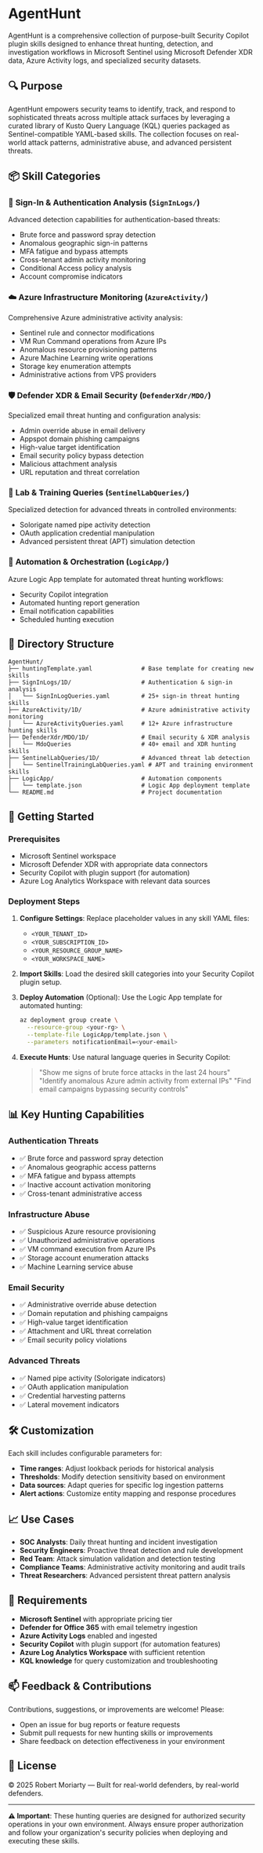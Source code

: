 # AgentHunt

AgentHunt is a comprehensive collection of purpose-built Security Copilot plugin skills designed to enhance threat hunting, detection, and investigation workflows in Microsoft Sentinel using Microsoft Defender XDR data, Azure Activity logs, and specialized security datasets.

## 🔍 Purpose

AgentHunt empowers security teams to identify, track, and respond to sophisticated threats across multiple attack surfaces by leveraging a curated library of Kusto Query Language (KQL) queries packaged as Sentinel-compatible YAML-based skills. The collection focuses on real-world attack patterns, administrative abuse, and advanced persistent threats.

## 📦 Skill Categories

### 🔐 **Sign-In & Authentication Analysis** (`SignInLogs/`)
Advanced detection capabilities for authentication-based threats:
- Brute force and password spray detection
- Anomalous geographic sign-in patterns  
- MFA fatigue and bypass attempts
- Cross-tenant admin activity monitoring
- Conditional Access policy analysis
- Account compromise indicators

### ☁️ **Azure Infrastructure Monitoring** (`AzureActivity/`)
Comprehensive Azure administrative activity analysis:
- Sentinel rule and connector modifications
- VM Run Command operations from Azure IPs
- Anomalous resource provisioning patterns
- Azure Machine Learning write operations
- Storage key enumeration attempts
- Administrative actions from VPS providers

### 🛡️ **Defender XDR & Email Security** (`DefenderXdr/MDO/`)
Specialized email threat hunting and configuration analysis:
- Admin override abuse in email delivery
- Appspot domain phishing campaigns
- High-value target identification
- Email security policy bypass detection
- Malicious attachment analysis
- URL reputation and threat correlation

### 🧪 **Lab & Training Queries** (`SentinelLabQueries/`)
Specialized detection for advanced threats in controlled environments:
- Solorigate named pipe activity detection
- OAuth application credential manipulation
- Advanced persistent threat (APT) simulation detection

### 🤖 **Automation & Orchestration** (`LogicApp/`)
Azure Logic App template for automated threat hunting workflows:
- Security Copilot integration
- Automated hunting report generation
- Email notification capabilities
- Scheduled hunting execution

## 📁 Directory Structure

```
AgentHunt/
├── huntingTemplate.yaml              # Base template for creating new skills
├── SignInLogs/1D/                    # Authentication & sign-in analysis
│   └── SignInLogQueries.yaml         # 25+ sign-in threat hunting skills
├── AzureActivity/1D/                 # Azure administrative activity monitoring  
│   └── AzureActivityQueries.yaml     # 12+ Azure infrastructure hunting skills
├── DefenderXdr/MDO/1D/               # Email security & XDR analysis
│   └── MdoQueries                    # 40+ email and XDR hunting skills
├── SentinelLabQueries/1D/            # Advanced threat lab detection
│   └── SentinelTrainingLabQueries.yaml # APT and training environment skills
├── LogicApp/                         # Automation components
│   └── template.json                 # Logic App deployment template
└── README.md                         # Project documentation
```

## 🚀 Getting Started

### Prerequisites
- Microsoft Sentinel workspace
- Microsoft Defender XDR with appropriate data connectors
- Security Copilot with plugin support (for automation)
- Azure Log Analytics Workspace with relevant data sources

### Deployment Steps

1. **Configure Settings**: Replace placeholder values in any skill YAML files:
   - `<YOUR_TENANT_ID>`
   - `<YOUR_SUBSCRIPTION_ID>` 
   - `<YOUR_RESOURCE_GROUP_NAME>`
   - `<YOUR_WORKSPACE_NAME>`

2. **Import Skills**: Load the desired skill categories into your Security Copilot plugin setup.

3. **Deploy Automation** (Optional): Use the Logic App template for automated hunting:
   ```bash
   az deployment group create \
     --resource-group <your-rg> \
     --template-file LogicApp/template.json \
     --parameters notificationEmail=<your-email>
   ```

4. **Execute Hunts**: Use natural language queries in Security Copilot:
   > "Show me signs of brute force attacks in the last 24 hours"
   > "Identify anomalous Azure admin activity from external IPs"
   > "Find email campaigns bypassing security controls"

## 📊 Key Hunting Capabilities

### Authentication Threats
- ✅ Brute force and password spray detection
- ✅ Anomalous geographic access patterns
- ✅ MFA fatigue and bypass attempts  
- ✅ Inactive account activation monitoring
- ✅ Cross-tenant administrative access

### Infrastructure Abuse
- ✅ Suspicious Azure resource provisioning
- ✅ Unauthorized administrative operations
- ✅ VM command execution from Azure IPs
- ✅ Storage account enumeration attacks
- ✅ Machine Learning service abuse

### Email Security  
- ✅ Administrative override abuse detection
- ✅ Domain reputation and phishing campaigns
- ✅ High-value target identification
- ✅ Attachment and URL threat correlation
- ✅ Email security policy violations

### Advanced Threats
- ✅ Named pipe activity (Solorigate indicators)
- ✅ OAuth application manipulation
- ✅ Credential harvesting patterns
- ✅ Lateral movement indicators

## 🛠️ Customization

Each skill includes configurable parameters for:
- **Time ranges**: Adjust lookback periods for historical analysis
- **Thresholds**: Modify detection sensitivity based on environment
- **Data sources**: Adapt queries for specific log ingestion patterns
- **Alert actions**: Customize entity mapping and response procedures

## 📈 Use Cases

- **SOC Analysts**: Daily threat hunting and incident investigation
- **Security Engineers**: Proactive threat detection and rule development  
- **Red Team**: Attack simulation validation and detection testing
- **Compliance Teams**: Administrative activity monitoring and audit trails
- **Threat Researchers**: Advanced persistent threat pattern analysis

## 🔧 Requirements

- **Microsoft Sentinel** with appropriate pricing tier
- **Defender for Office 365** with email telemetry ingestion
- **Azure Activity Logs** enabled and ingested
- **Security Copilot** with plugin support (for automation features)
- **Azure Log Analytics Workspace** with sufficient retention
- **KQL knowledge** for query customization and troubleshooting

## 📫 Feedback & Contributions

Contributions, suggestions, or improvements are welcome! Please:
- Open an issue for bug reports or feature requests
- Submit pull requests for new hunting skills or improvements
- Share feedback on detection effectiveness in your environment

## 📝 License

© 2025 Robert Moriarty — Built for real-world defenders, by real-world defenders.

---

**⚠️ Important**: These hunting queries are designed for authorized security operations in your own environment. Always ensure proper authorization and follow your organization's security policies when deploying and executing these skills.
